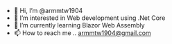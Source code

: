 - 👋 Hi, I’m @armmtw1904
- 👀 I’m interested in Web development using .Net Core
- 🌱 I’m currently learning Blazor Web Assembly 
- 📫 How to reach me .. armmtw1904@gmail.com
<!---
armmtw1904/armmtw1904 is a ✨ special ✨ repository because its `README.md` (this file) appears on your GitHub profile.
You can click the Preview link to take a look at your changes.
--->
